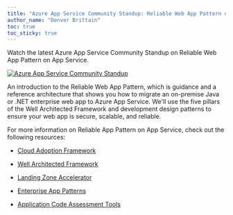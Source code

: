 ```yaml
---
title: "Azure App Service Community Standup: Reliable Web App Pattern on App Service"
author_name: "Denver Brittain"
toc: true
toc_sticky: true
---
```


Watch the latest Azure App Service Community Standup on Reliable Web App Pattern on App Service.

[![Azure App Service Community Standup](https://img.youtube.com/vi/bYJ2w97E2q8/hqdefault.jpg)](https://www.youtube.com/watch?v=bYJ2w97E2q8)

An introduction to the Reliable Web App Pattern, which is guidance and a reference architecture that shows you how to migrate an on-premise Java or .NET enterprise web app to Azure App Service. We'll use the five pillars of the Well Architected Framework and development design patterns to ensure your web app is secure, scalable, and reliable.

For more information on Reliable App Pattern on App Service, check out the following resources:

* [Cloud Adoption Framework](https://azure.microsoft.com/en-us/solutions/cloud-enablement/cloud-adoption-framework/)

* [Well Architected Framework](https://learn.microsoft.com/en-us/azure/well-architected/what-is-well-architected-framework#layers-of-the-well-architected-framework)

* [Landing Zone Accelerator](https://learn.microsoft.com/en-us/azure/cloud-adoption-framework/scenarios/app-platform/app-services/landing-zone-accelerator)

* [Enterprise App Patterns](https://aka.ms/eap/rwa)

* [Application Code Assessment Tools](https://aka.ms/appcat)

